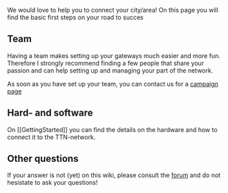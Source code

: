 We would love to help you to connect your city/area! On this page you will find the basic first steps on your road to succes

## Team
Having a team makes setting up your gateways much easier and more fun. Therefore I strongly recommend finding a few people that share your passion and can help setting up and managing your part of the network. 

As soon as you have set up your team, you can contact us for a [campaign page](Campaign-page)

## Hard- and software
On [[GettingStarted]] you can find the details on the hardware and how to connect it to the TTN-network. 

## Other questions
If your answer is not (yet) on this wiki, please consult the [forum](http://forum.thethingsnetwork.org) and do not hesistate to ask your questions!

